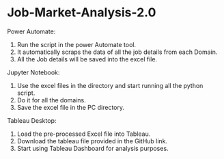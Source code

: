 # Job-Market-Analysis-2.0

Power Automate:

1)	Run the script in the power Automate tool.
2)	It automatically scraps the data of all the job details from each Domain.
3)	All the Job details will be saved into the excel file.

Jupyter Notebook:
1)	Use the excel files in the directory and start running all the python script.
2)	Do it for all the domains.
3)	Save the excel file in the PC directory.



Tableau Desktop:
1)	Load the pre-processed Excel file into Tableau.
2)	Download the tableau file provided in the GitHub link.
3)	Start using Tableau Dashboard for analysis purposes.



